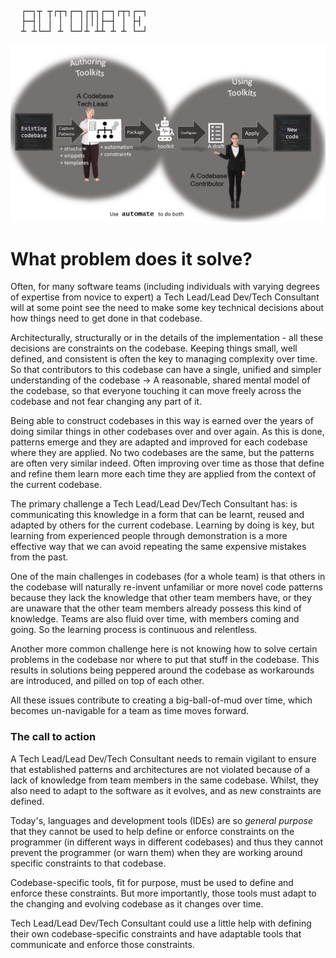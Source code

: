 <pre class="logo-font">
  ┌─┐┬ ┬┌┬┐┌─┐┌┬┐┌─┐┌┬┐┌─┐
  ├─┤│ │ │ │ ││││├─┤ │ ├┤ 
  ┴ ┴└─┘ ┴ └─┘┴ ┴┴ ┴ ┴ └─┘
</pre>
![Concept](https://github.com/jezzsantos/automate/raw/main/docs/Images/Concept.png)

# What problem does it solve?

Often, for many software teams (including individuals with varying degrees of expertise from novice to expert) a Tech Lead/Lead Dev/Tech Consultant will at some point see the need to make some key technical decisions about how things need to get done in that codebase.

Architecturally, structurally or in the details of the implementation - all these decisions are constraints on the codebase. Keeping things small, well defined, and consistent is often the key to managing complexity over time. So that contributors to this codebase can have a single, unified and simpler understanding of the codebase -> A reasonable, shared mental model of the codebase, so that everyone touching it can move freely across the codebase and not fear changing any part of it.

Being able to construct codebases in this way is earned over the years of doing similar things in other codebases over and over again. As this is done, patterns emerge and they are adapted and improved for each codebase where they are applied. No two codebases are the same, but the patterns are often very similar indeed. Often improving over time as those that define and refine them learn more each time they are applied from the context of the current codebase.

The primary challenge a Tech Lead/Lead Dev/Tech Consultant has: is communicating this knowledge in a form that can be learnt, reused and adapted by others for the current codebase. Learning by doing is key, but learning from experienced people through demonstration is a more effective way that we can avoid repeating the same expensive mistakes from the past.

One of the main challenges in codebases (for a whole team) is that others in the codebase will naturally re-invent unfamiliar or more novel code patterns because they lack the knowledge that other team members have, or they are unaware that the other team members already possess this kind of knowledge. Teams are also fluid over time, with members coming and going. So the learning process is continuous and relentless.

Another more common challenge here is not knowing how to solve certain problems in the codebase nor where to put that stuff in the codebase. This results in solutions being peppered around the codebase as workarounds are introduced, and pilled on top of each other.

All these issues contribute to creating a big-ball-of-mud over time, which becomes un-navigable for a team as time moves forward.

### The call to action

A Tech Lead/Lead Dev/Tech Consultant needs to remain vigilant to ensure that established patterns and architectures are not violated because of a lack of knowledge from team members in the same codebase. Whilst, they also need to adapt to the software as it evolves, and as new constraints are defined.

Today's, languages and development tools (IDEs) are so *general purpose* that they cannot be used to help define or enforce constraints on the programmer (in different ways in different codebases) and thus they cannot prevent the programmer (or warn them) when they are working around specific constraints to that codebase.

Codebase-specific tools, fit for purpose, must be used to define and enforce these constraints. But more importantly, those tools must adapt to the changing and evolving codebase as it changes over time.

Tech Lead/Lead Dev/Tech Consultant could use a little help with defining their own codebase-specific constraints and have adaptable tools that communicate and enforce those constraints.